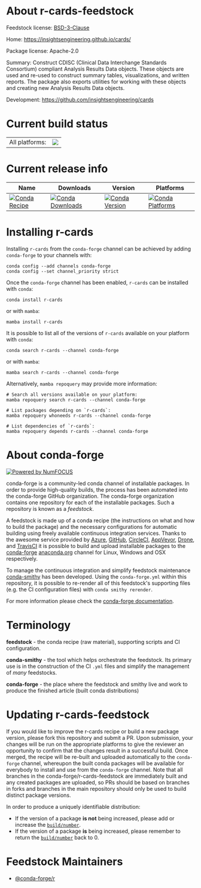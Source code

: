 About r-cards-feedstock
=======================

Feedstock license: [BSD-3-Clause](https://github.com/conda-forge/r-cards-feedstock/blob/main/LICENSE.txt)

Home: https://insightsengineering.github.io/cards/

Package license: Apache-2.0

Summary: Construct CDISC (Clinical Data Interchange Standards Consortium) compliant Analysis Results Data objects. These objects are used and re-used to construct summary tables, visualizations, and written reports. The package also exports utilities for working with these objects and creating new Analysis Results Data objects.

Development: https://github.com/insightsengineering/cards

Current build status
====================


<table><tr><td>All platforms:</td>
    <td>
      <a href="https://dev.azure.com/conda-forge/feedstock-builds/_build/latest?definitionId=22978&branchName=main">
        <img src="https://dev.azure.com/conda-forge/feedstock-builds/_apis/build/status/r-cards-feedstock?branchName=main">
      </a>
    </td>
  </tr>
</table>

Current release info
====================

| Name | Downloads | Version | Platforms |
| --- | --- | --- | --- |
| [![Conda Recipe](https://img.shields.io/badge/recipe-r--cards-green.svg)](https://anaconda.org/conda-forge/r-cards) | [![Conda Downloads](https://img.shields.io/conda/dn/conda-forge/r-cards.svg)](https://anaconda.org/conda-forge/r-cards) | [![Conda Version](https://img.shields.io/conda/vn/conda-forge/r-cards.svg)](https://anaconda.org/conda-forge/r-cards) | [![Conda Platforms](https://img.shields.io/conda/pn/conda-forge/r-cards.svg)](https://anaconda.org/conda-forge/r-cards) |

Installing r-cards
==================

Installing `r-cards` from the `conda-forge` channel can be achieved by adding `conda-forge` to your channels with:

```
conda config --add channels conda-forge
conda config --set channel_priority strict
```

Once the `conda-forge` channel has been enabled, `r-cards` can be installed with `conda`:

```
conda install r-cards
```

or with `mamba`:

```
mamba install r-cards
```

It is possible to list all of the versions of `r-cards` available on your platform with `conda`:

```
conda search r-cards --channel conda-forge
```

or with `mamba`:

```
mamba search r-cards --channel conda-forge
```

Alternatively, `mamba repoquery` may provide more information:

```
# Search all versions available on your platform:
mamba repoquery search r-cards --channel conda-forge

# List packages depending on `r-cards`:
mamba repoquery whoneeds r-cards --channel conda-forge

# List dependencies of `r-cards`:
mamba repoquery depends r-cards --channel conda-forge
```


About conda-forge
=================

[![Powered by
NumFOCUS](https://img.shields.io/badge/powered%20by-NumFOCUS-orange.svg?style=flat&colorA=E1523D&colorB=007D8A)](https://numfocus.org)

conda-forge is a community-led conda channel of installable packages.
In order to provide high-quality builds, the process has been automated into the
conda-forge GitHub organization. The conda-forge organization contains one repository
for each of the installable packages. Such a repository is known as a *feedstock*.

A feedstock is made up of a conda recipe (the instructions on what and how to build
the package) and the necessary configurations for automatic building using freely
available continuous integration services. Thanks to the awesome service provided by
[Azure](https://azure.microsoft.com/en-us/services/devops/), [GitHub](https://github.com/),
[CircleCI](https://circleci.com/), [AppVeyor](https://www.appveyor.com/),
[Drone](https://cloud.drone.io/welcome), and [TravisCI](https://travis-ci.com/)
it is possible to build and upload installable packages to the
[conda-forge](https://anaconda.org/conda-forge) [anaconda.org](https://anaconda.org/)
channel for Linux, Windows and OSX respectively.

To manage the continuous integration and simplify feedstock maintenance
[conda-smithy](https://github.com/conda-forge/conda-smithy) has been developed.
Using the ``conda-forge.yml`` within this repository, it is possible to re-render all of
this feedstock's supporting files (e.g. the CI configuration files) with ``conda smithy rerender``.

For more information please check the [conda-forge documentation](https://conda-forge.org/docs/).

Terminology
===========

**feedstock** - the conda recipe (raw material), supporting scripts and CI configuration.

**conda-smithy** - the tool which helps orchestrate the feedstock.
                   Its primary use is in the construction of the CI ``.yml`` files
                   and simplify the management of *many* feedstocks.

**conda-forge** - the place where the feedstock and smithy live and work to
                  produce the finished article (built conda distributions)


Updating r-cards-feedstock
==========================

If you would like to improve the r-cards recipe or build a new
package version, please fork this repository and submit a PR. Upon submission,
your changes will be run on the appropriate platforms to give the reviewer an
opportunity to confirm that the changes result in a successful build. Once
merged, the recipe will be re-built and uploaded automatically to the
`conda-forge` channel, whereupon the built conda packages will be available for
everybody to install and use from the `conda-forge` channel.
Note that all branches in the conda-forge/r-cards-feedstock are
immediately built and any created packages are uploaded, so PRs should be based
on branches in forks and branches in the main repository should only be used to
build distinct package versions.

In order to produce a uniquely identifiable distribution:
 * If the version of a package **is not** being increased, please add or increase
   the [``build/number``](https://docs.conda.io/projects/conda-build/en/latest/resources/define-metadata.html#build-number-and-string).
 * If the version of a package **is** being increased, please remember to return
   the [``build/number``](https://docs.conda.io/projects/conda-build/en/latest/resources/define-metadata.html#build-number-and-string)
   back to 0.

Feedstock Maintainers
=====================

* [@conda-forge/r](https://github.com/orgs/conda-forge/teams/r/)

